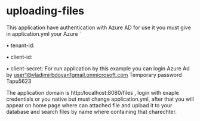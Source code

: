 # uploading-files
This application have authentication with Azure AD
for use it you must give in application.yml your Azure `

•	tenant-id:

•	client-id:

•	client-secret:
For run application by this example you can login Azure Ad by user1@vladimirbdoyan1gmail.onmicrosoft.com 
Temporary password Tapu5623 

The application domain is http:/localhost:8080/files  , login with exaple credentials or you native but must change application.yml, after that you will appear on home page where can attached file and upload it to your database and search files by name where containing that charechter.

